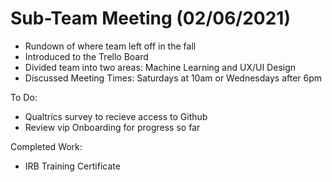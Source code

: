 
# Sub-Team Meeting (02/06/2021)
- Rundown of where team left off in the fall
- Introduced to the Trello Board
- Divided team into two areas: Machine Learning and UX/UI Design
- Discussed Meeting Times: Saturdays at 10am or Wednesdays after 6pm

To Do:
- Qualtrics survey to recieve access to Github
- Review vip Onboarding for progress so far

Completed Work:
- IRB Training Certificate
